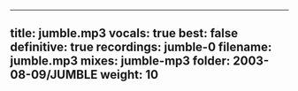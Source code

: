 
---
title: jumble.mp3
vocals: true
best: false
definitive: true
recordings: jumble-0
filename: jumble.mp3
mixes: jumble-mp3
folder: 2003-08-09/JUMBLE
weight: 10
---
